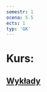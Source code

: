 ```yaml
---
semestr: 1
ocena: 5.5
ects: 1
typ: 'GK'
---
```


# Kurs:
## [Wykłady](Notatki/Semestr%201/W%C5%82asno%C5%9B%C4%87%20intelektualna%20i%20prawo%20autorskie/Wyk%C5%82ady/Wyk%C5%82ady.md)